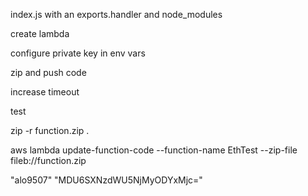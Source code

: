 index.js with an exports.handler and node_modules

create lambda

configure private key in env vars

zip and push code

increase timeout

test

zip -r function.zip .

aws lambda update-function-code --function-name EthTest --zip-file fileb://function.zip

"alo9507"
"MDU6SXNzdWU5NjMyODYxMjc="